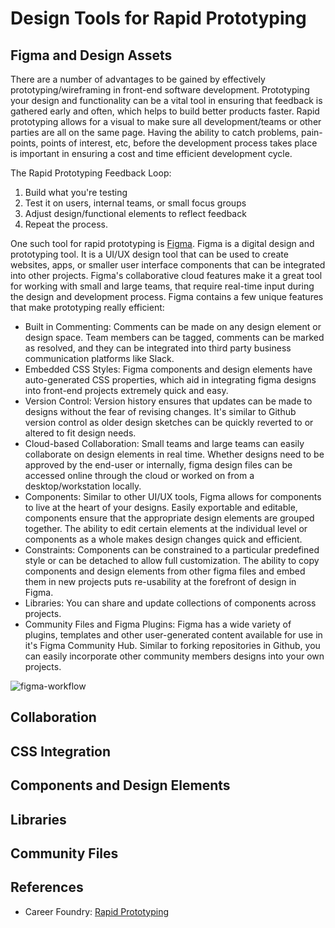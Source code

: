 [comment]: # (Brainstorming ideas for blog articles) 
[comment]: # (Images will not be rendered in Markdown this is just to give reference to the proposed image) 

# Design Tools for Rapid Prototyping 
## Figma and Design Assets
There are a number of advantages to be gained by effectively prototyping/wireframing in front-end software development. Prototyping your design and functionality can be a vital tool in ensuring that feedback is gathered early and often, which helps to build better products faster. Rapid prototyping allows for a visual to make sure all development/teams or other parties are all on the same page. Having the ability to catch problems, pain-points, points of interest, etc, before the development process takes place is important in ensuring a cost and time efficient development cycle.

The Rapid Prototyping Feedback Loop:
1. Build what you're testing
2. Test it on users, internal teams, or small focus groups 
3. Adjust design/functional elements to reflect feedback 
4. Repeat the process. 

One such tool for rapid prototyping is [Figma](https://www.figma.com/). Figma is a digital design and prototyping tool. It is a UI/UX design tool that can be used to create websites, apps, or smaller user interface components that can be integrated into other projects. Figma's collaborative cloud features make it a great tool for working with small and large teams, that require real-time input during the design and development process. Figma contains a few unique features that make prototyping really efficient: 
* Built in Commenting: Comments can be made on any design element or design space. Team members can be tagged, comments can be marked as resolved, and they can be integrated into third party business communication platforms like Slack. 
* Embedded CSS Styles: Figma components and design elements have auto-generated CSS properties, which aid in integrating figma designs into front-end projects extremely quick and easy. 
* Version Control: Version history ensures that updates can be made to designs without the fear of revising changes. It's similar to Github version control as older design sketches can be quickly reverted to or altered to fit design needs. 
* Cloud-based Collaboration: Small teams and large teams can easily collaborate on design elements in real time. Whether designs need to be approved by the end-user or internally, figma design files can be accessed online through the cloud or worked on from a desktop/workstation locally. 
* Components: Similar to other UI/UX tools, Figma allows for components to live at the heart of your designs. Easily exportable and editable, components ensure that the appropriate design elements are grouped together. The ability to edit certain elements at the individual level or components as a whole makes design changes quick and efficient. 
* Constraints: Components can be constrained to a particular predefined style or can be detached to allow full customization. The ability to copy components and design elements from other figma files and embed them in new projects puts re-usability at the forefront of design in Figma. 
* Libraries: You can share and update collections of components across projects. 
* Community Files and Figma Plugins: Figma has a wide variety of plugins, templates and other user-generated content available for use in it's Figma Community Hub. Similar to forking repositories in Github, you can easily incorporate other community members designs into your own projects.

![figma-workflow](https://res.cloudinary.com/dzmc7doja/image/upload/v1637623092/blogsite-content/blogarticle3-figmaprototyping/figma-workflow.webp)

## Collaboration 

## CSS Integration 

## Components and Design Elements

## Libraries 

## Community Files


## References
* Career Foundry: [Rapid Prototyping](https://careerfoundry.com/en/blog/ux-design/rapid-prototyping-guide/) 
